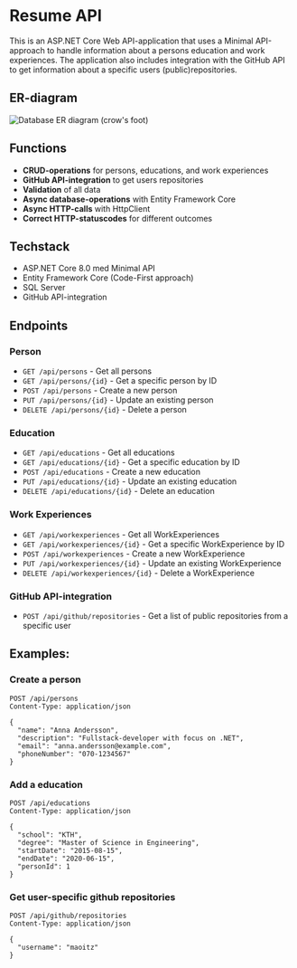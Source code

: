 # Resume API

This is an ASP.NET Core Web API-application that uses a Minimal API-approach to handle information about a persons education and work experiences. The application also includes integration with the GitHub API to get information about a specific users (public)repositories.

## ER-diagram

![Database ER diagram (crow's foot)](https://github.com/user-attachments/assets/18d54ca8-7787-45bc-bf8b-b7ffe59fdb6d)


## Functions

- **CRUD-operations** for persons, educations, and work experiences
- **GitHub API-integration** to get users repositories
- **Validation** of all data
- **Async database-operations** with Entity Framework Core
- **Async HTTP-calls** with HttpClient
- **Correct HTTP-statuscodes** for different outcomes

## Techstack

- ASP.NET Core 8.0 med Minimal API
- Entity Framework Core (Code-First approach)
- SQL Server
- GitHub API-integration

## Endpoints

### Person

- `GET /api/persons` - Get all persons
- `GET /api/persons/{id}` - Get a specific person by ID
- `POST /api/persons` - Create a new person
- `PUT /api/persons/{id}` - Update an existing person
- `DELETE /api/persons/{id}` - Delete a person

### Education

- `GET /api/educations` - Get all educations
- `GET /api/educations/{id}` - Get a specific education by ID
- `POST /api/educations` - Create a new education
- `PUT /api/educations/{id}` - Update an existing education
- `DELETE /api/educations/{id}` - Delete an education

### Work Experiences

- `GET /api/workexperiences` - Get all WorkExperiences
- `GET /api/workexperiences/{id}` - Get a specific WorkExperience by ID
- `POST /api/workexperiences` - Create a new WorkExperience
- `PUT /api/workexperiences/{id}` - Update an existing WorkExperience
- `DELETE /api/workexperiences/{id}` - Delete a WorkExperience

### GitHub API-integration

- `POST /api/github/repositories` - Get a list of public repositories from a specific user

## Examples:

### Create a person

```http
POST /api/persons
Content-Type: application/json

{
  "name": "Anna Andersson",
  "description": "Fullstack-developer with focus on .NET",
  "email": "anna.andersson@example.com",
  "phoneNumber": "070-1234567"
}
```

### Add a education

```http
POST /api/educations
Content-Type: application/json

{
  "school": "KTH",
  "degree": "Master of Science in Engineering",
  "startDate": "2015-08-15",
  "endDate": "2020-06-15",
  "personId": 1
}
```

### Get user-specific github repositories

```http
POST /api/github/repositories
Content-Type: application/json

{
  "username": "maoitz"
}
```
